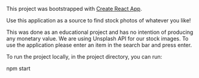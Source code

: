 This project was bootstrapped with [Create React App](https://github.com/facebook/create-react-app).

Use this application as a source to find stock photos of whatever you like!

This was done as an educational project and has no intention of producing any monetary value.  We are using Unsplash API for our stock images. To use the application please enter an item in the search bar and press enter.



To run the project locally, in the project directory, you can run:

npm start

